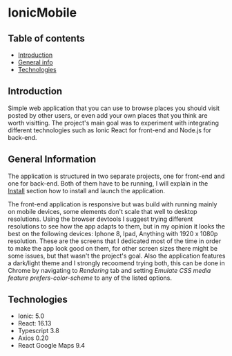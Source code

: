 # IonicMobile

## Table of contents
* [Introduction](#introduction)
* [General info](#general-information)
* [Technologies](#technologies)

## Introduction
Simple web application that you can use to browse places you should visit posted by other users, or even add your own places that you think are worth visitting. The project's main goal was to experiment with integrating different technologies such as Ionic React for front-end and Node.js for back-end. 

## General Information
The application is structured in two separate projects, one for front-end and one for back-end. Both of them have to be running, I will explain in the [Install](#install) section how to install and launch the application. 

The front-end application is responsive but was build with running mainly on mobile devices, some elements don't scale that well to desktop resolutions. Using the browser devtools I suggest trying different resolutions to see how the app adapts to them, but in my opinion it looks the best on the following devices: Iphone 8, Ipad, Anything with 1920 x 1080p resolution. These are the screens that I dedicated most of the time in order to make the app look good on them, for other screen sizes there might be some issues, but that wasn't the project's goal. Also the application features a dark/light theme and I strongly recoomend trying both, this can be done in Chrome by navigating to *Rendering* tab and setting *Emulate CSS media feature prefers-color-scheme* to any of the listed options.

## Technologies
- Ionic: 5.0
- React: 16.13
- Typescript 3.8
- Axios 0.20
- React Google Maps 9.4

